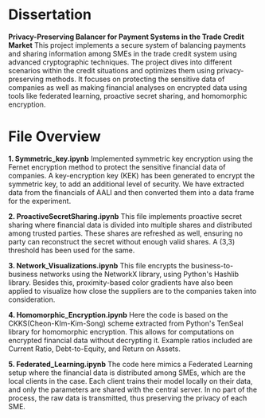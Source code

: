 # Dissertation 
**Privacy-Preserving Balancer for Payment Systems in the Trade Credit Market**
This project implements a secure system of balancing payments and sharing information among SMEs in the trade credit system using advanced cryptographic techniques. The project dives into different scenarios within the credit situations and optimizes them using privacy-preserving methods. It focuses on protecting the sensitive data of companies as well as making financial analyses on encrypted data using tools like federated learning, proactive secret sharing, and homomorphic encryption. 

# File Overview

**1. Symmetric_key.ipynb**
Implemented symmetric key encryption using the Fernet encryption method to protect the sensitive financial data of companies. A key-encryption key (KEK) has been generated to encrypt the symmetric key, to add an additional level of security.
We have extracted data from the financials of AALI and then converted them into a data frame for the experiment. 

**2. ProactiveSecretSharing.ipynb**
This file implements proactive secret sharing where financial data is divided into multiple shares and distributed among trusted parties. These shares are refreshed as well, ensuring no party can reconstruct the secret without enough valid shares. A (3,3) threshold has been used for the same. 

**3. Network_Visualizations.ipynb**
This file encrypts the business-to-business networks using the NetworkX library, using Python's Hashlib library. Besides this, proximity-based color gradients have also been applied to visualize how close the suppliers are to the companies taken into consideration.

**4. Homomorphic_Encryption.ipynb**
Here the code is based on the CKKS(Cheon-KIm-Kim-Song) scheme extracted from Python's TenSeal library for homomorphic encryption. This allows for computations on encrypted financial data without decrypting it. Example ratios included are Current Ratio, Debt-to-Equity, and Return on Assets.

**5. Federated_Learning.ipynb**
The code here mimics a Federated Learning setup where the financial data is distributed among SMEs, which are the local clients in the case. Each client trains their model locally on their data, and only the parameters are shared with the central server. In no part of the process, the raw data is transmitted, thus preserving the privacy of each SME.


